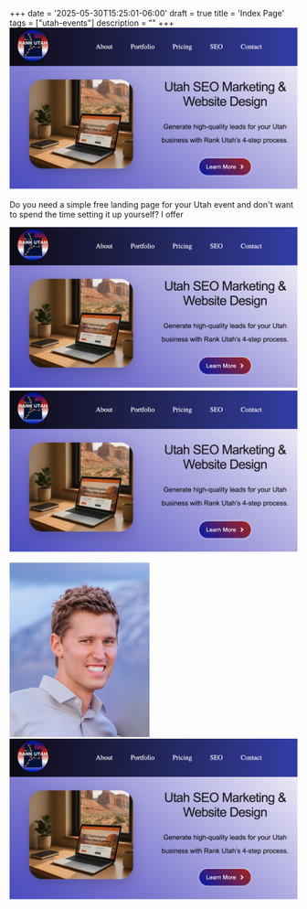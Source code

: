 +++
date = '2025-05-30T15:25:01-06:00'
draft = true
title = 'Index Page'
tags = ["utah-events"]
description = ""
+++
![alt text](<utah seo marketing & website design cover photo.png>)

Do you need a simple free landing page for your Utah event and don't want to spend the time setting it up yourself? I offer 


![alt text](utah%20seo%20marketing%20&%20website%20design%20cover%20photo.png)
![alt text](./utah%20seo%20marketing%20&%20website%20design%20cover%20photo.png)


![another](Profile.png)
![andagain](utah%20seo%20marketing%20&%20website%20design%20cover%20photo.png)

